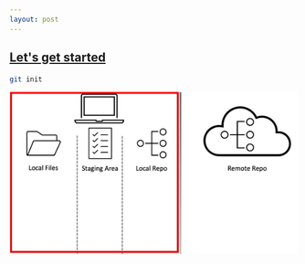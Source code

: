 ```yaml
---
layout: post
---
```


## [Let's get started](https://docs.github.com/en/github/importing-your-projects-to-github/adding-an-existing-project-to-github-using-the-command-line)

```bash
git init
```

![image info](./images/layers2.jpg)